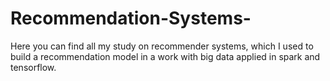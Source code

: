 # Recommendation-Systems-
 Here you can find all my study on recommender systems, which I used to build a recommendation model in a work with big data applied in spark and tensorflow.
